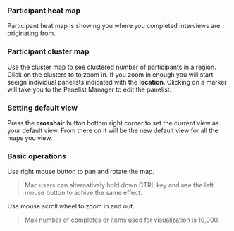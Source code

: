 ### Participant heat map

Participant heat map is showing you where you completed interviews are originating from. 

### Participant cluster map

Use the cluster map to see clustered number of participants in a region. Click on the clusters to to zoom in. If you zoom in enough you will start seeign individual panelists indicated with the **location**. Clicking on a marker will take you to the Panelist Manager to edit the panelist.

### Setting default view

Press the **crosshair** button bottom right corner to set the current view as your default view. From there on it will be the new default view for all the maps you view.

### Basic operations

Use right mouse button to pan and rotate the map.

> Mac users can alternatively hold down CTRL key and use the left mouse button to achive the same effect.

Use mouse scroll wheel to zoom in and out.

> Max number of completes or items used for visualization is 10,000.
